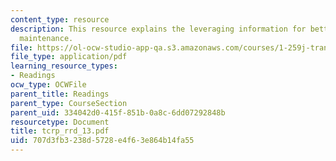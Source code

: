 ```yaml
---
content_type: resource
description: This resource explains the leveraging information for better transit
  maintenance.
file: https://ol-ocw-studio-app-qa.s3.amazonaws.com/courses/1-259j-transit-management-fall-2006/707d3fb3238d5728e4f63e864b14fa55_tcrp_rrd_13.pdf
file_type: application/pdf
learning_resource_types:
- Readings
ocw_type: OCWFile
parent_title: Readings
parent_type: CourseSection
parent_uid: 334042d0-415f-851b-0a8c-6dd07292848b
resourcetype: Document
title: tcrp_rrd_13.pdf
uid: 707d3fb3-238d-5728-e4f6-3e864b14fa55
---
```

